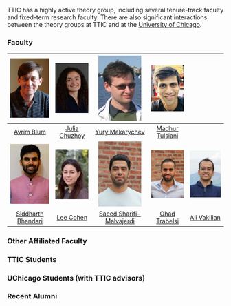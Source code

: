 TTIC has a highly active theory group, including several tenure-track faculty and fixed-term research faculty. There are also significant interactions between the theory groups at TTIC and at the [University of Chicago](http://theory.cs.uchicago.edu).




### Faculty

|              <img src="avrim.jpg" width="100">               |          <img src="julia.jpg" width="100">          |               <img src="yury.jpg" width="100">               |             <img src="madhur.jpg" width="100">              |                                                |
| :----------------------------------------------------------: | :-------------------------------------------------: | :----------------------------------------------------------: | :---------------------------------------------------------: | :--------------------------------------------: |
|         [Avrim Blum](https://home.ttic.edu/~avrim/)          |   [Julia Chuzhoy](https://home.ttic.edu/~cjulia/)   |       [Yury Makarychev](https://home.ttic.edu/~yury/)        |     [Madhur Tulsiani](https://home.ttic.edu/~madhurt/)      |                                                |
|            <img src="siddharth.jpg" width="100">             |           <img src="lee.jpg" width="100">           |              <img src="saeed.jpg" width="100">               |              <img src="ohad.jpg" width="100">               |        <img src="ali.jpg" width="100">         |
| [Siddharth Bhandari](https://sites.google.com/view/siddharth-bhandari/) | [Lee Cohen](https://sites.google.com/view/leecohen) | [Saeed Sharifi-Malvajerdi](https://sites.google.com/view/saeedsh/home) | [Ohad Trabelsi](https://sites.google.com/view/ohadtrabelsi) | [Ali Vakilian](https://www.mit.edu/~vakilian/) |




### Other Affiliated Faculty



### TTIC Students



### UChicago Students (with TTIC advisors)



### Recent Alumni





